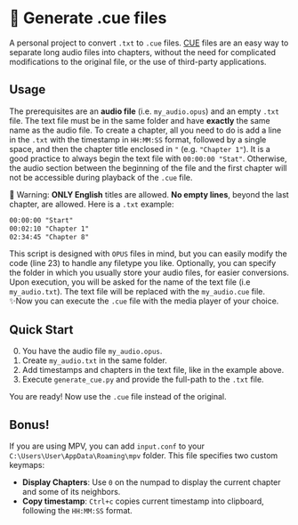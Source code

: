 # 🎵 Generate .cue files
A personal project to convert `.txt` to `.cue` files. [CUE](https://en.wikipedia.org/wiki/Cue_sheet_(computing)) files are an easy way to separate long audio files into chapters, without the need for complicated modifications to the original file, or the use of third-party applications.

## Usage
The prerequisites are an **audio file** (i.e. `my_audio.opus`) and an empty `.txt` file. The text file must be in the same folder and have **exactly** the same name as the audio file. To create a chapter, all you need to do is add a line in the `.txt` with the timestamp in `HH:MM:SS` format, followed by a single space, and then the chapter title enclosed in `"` (e.g. `"Chapter 1"`). It is a good practice to always begin the text file with `00:00:00 "Stat"`. Otherwise, the audio section between the beginning of the file and the first chapter will not be accessible during playback of the `.cue` file.

🚨 Warning: **ONLY English** titles are allowed. **No empty lines**, beyond the last chapter, are allowed. Here is a `.txt` example:
```txt
00:00:00 "Start"
00:02:10 "Chapter 1"
02:34:45 "Chapter 8"
```
This script is designed with `OPUS` files in mind, but you can easily modify the code (line 23) to handle any filetype you like. Optionally, you can specify the folder in which you usually store your audio files, for easier conversions. Upon execution, you will be asked for the name of the text file (i.e `my_audio.txt`). The text file will be replaced with the `my_audio.cue` file. ✨Now you can execute the `.cue` file with the media player of your choice.

## Quick Start
0. You have the audio file `my_audio.opus`.
1. Create `my_audio.txt` in the same folder.
2. Add timestamps and chapters in the text file, like in the example above.
3. Execute `generate_cue.py` and provide the full-path to the `.txt` file.

You are ready! Now use the `.cue` file instead of the original.

## Bonus!
If you are using MPV, you can add `input.conf` to your `C:\Users\User\AppData\Roaming\mpv` folder. This file specifies two custom keymaps:
- **Display Chapters**: Use `0` on the numpad to display the current chapter and some of its neighbors.
- **Copy timestamp**: `Ctrl+c` copies current timestamp into clipboard, following the `HH:MM:SS` format.